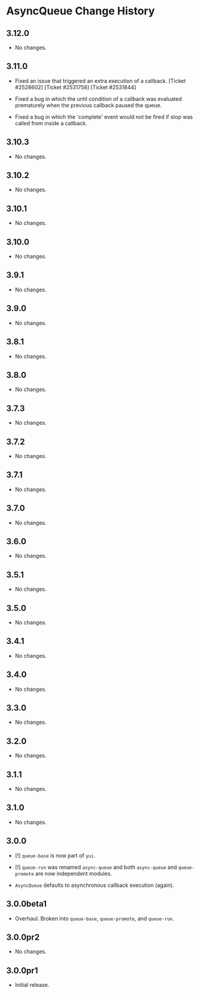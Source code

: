 AsyncQueue Change History
=========================

3.12.0
------

* No changes.

3.11.0
------

* Fixed an issue that triggered an extra execution of a callback.
  [Ticket #2528602] [Ticket #2531758] [Ticket #2531844]

* Fixed a bug in which the until condition of a callback was evaluated
  prematurely when the previous callback paused the queue.

* Fixed a bug in which the 'complete' event would not be fired if stop was
  called from inside a callback.

3.10.3
------

* No changes.

3.10.2
------

* No changes.

3.10.1
------

* No changes.

3.10.0
------

* No changes.

3.9.1
-----

* No changes.

3.9.0
-----

* No changes.

3.8.1
-----

* No changes.

3.8.0
-----

* No changes.

3.7.3
-----

* No changes.

3.7.2
-----

* No changes.

3.7.1
-----

* No changes.

3.7.0
-----

* No changes.

3.6.0
-----

* No changes.

3.5.1
-----

* No changes.

3.5.0
-----

  * No changes.

3.4.1
-----

  * No changes.

3.4.0
-----

  * No changes.

3.3.0
-----

  * No changes.

3.2.0
-----

  * No changes.

3.1.1
-----

  * No changes.

3.1.0
-----

  * No changes.

3.0.0
-----

  * [!] `queue-base` is now part of `yui`.

  * [!] `queue-run` was renamed `async-queue` and both `async-queue` and
    `queue-promote` are now independent modules.

  * `AsyncQueue` defaults to asynchronous callback execution (again).

3.0.0beta1
------------

  * Overhaul. Broken into `queue-base`, `queue-promote`, and `queue-run`.

3.0.0pr2
---------

  * No changes.

3.0.0pr1
---------

  * Initial release.
